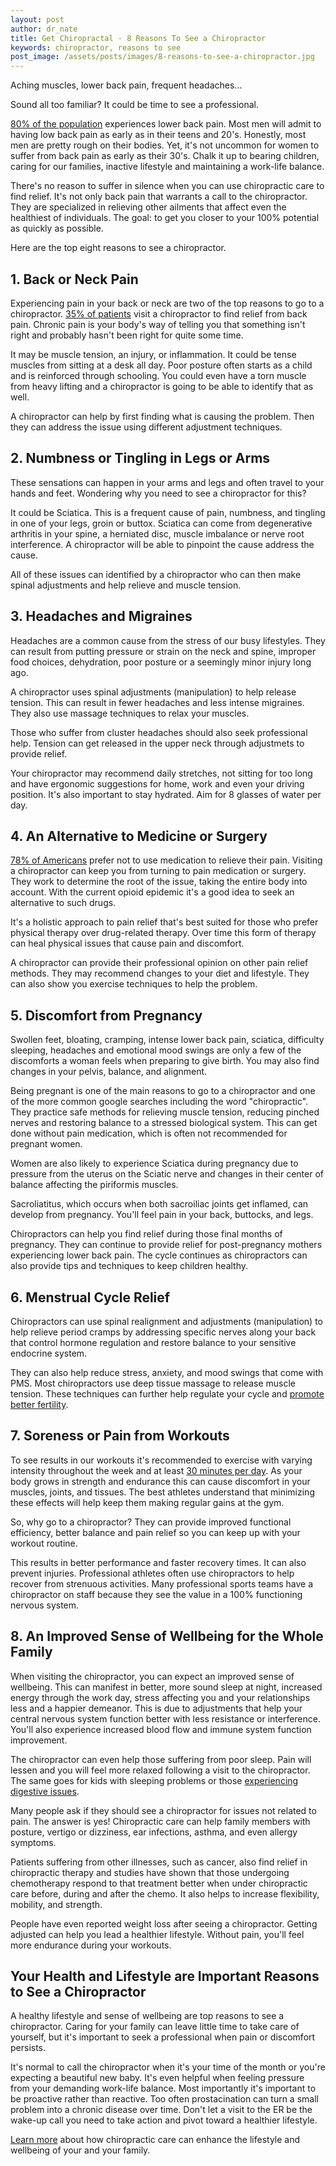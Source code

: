 ```yaml
---
layout: post
author: dr_nate
title: Get Chiropractal - 8 Reasons To See a Chiropractor
keywords: chiropractor, reasons to see
post_image: /assets/posts/images/8-reasons-to-see-a-chiropractor.jpg
---
```

Aching muscles, lower back pain, frequent headaches...

Sound all too familiar? It could be time to see a professional.

[80% of the population](http://www.med.unc.edu/www/newsarchive/2009/february/chronic-low-back-pain-on-the-rise-unc-study-finds-alarming-increase-in-prevalence) experiences lower back pain. Most men will admit to having low back pain as early as in their teens and 20's. Honestly, most men are pretty rough on their bodies. Yet, it's not uncommon for women to suffer from back pain as early as their 30's. Chalk it up to bearing children, caring for our families, inactive lifestyle and maintaining a work-life balance.

There's no reason to suffer in silence when you can use chiropractic care to find relief. It's not only back pain that warrants a call to the chiropractor. They are specialized in relieving other ailments that affect even the healthiest of individuals. The goal: to get you closer to your 100% potential as quickly as possible.

Here are the top eight reasons to see a chiropractor.

## 1. Back or Neck Pain
Experiencing pain in your back or neck are two of the top reasons to go to a chiropractor. [35% of patients](https://www.webmd.com/pain-management/guide/chiropractic-pain-relief#1) visit a chiropractor to find relief from back pain. Chronic pain is your body's way of telling you that something isn't right and probably hasn't been right for quite some time.

It may be muscle tension, an injury, or inflammation. It could be tense muscles from sitting at a desk all day. Poor posture often starts as a child and is reinforced through schooling. You could even have a torn muscle from heavy lifting and a chiropractor is going to be able to identify that as well.

A chiropractor can help by first finding what is causing the problem. Then they can address the issue using different adjustment techniques.

## 2. Numbness or Tingling in Legs or Arms
These sensations can happen in your arms and legs and often travel to your hands and feet. Wondering why you need to see a chiropractor for this?

It could be Sciatica. This is a frequent cause of pain, numbness, and tingling in one of your legs, groin or buttox. Sciatica can come from degenerative arthritis in your spine, a herniated disc, muscle imbalance or nerve root interference. A chiropractor will be able to pinpoint the cause address the cause.

All of these issues can identified by a chiropractor who can then make spinal adjustments and help relieve and muscle tension.

## 3. Headaches and Migraines
Headaches are a common cause from the stress of our busy lifestyles. They can result from putting pressure or strain on the neck and spine, improper food choices, dehydration, poor posture or a seemingly minor injury long ago.

A chiropractor uses spinal adjustments (manipulation) to help release tension. This can result in fewer headaches and less intense migraines. They also use massage techniques to relax your muscles.

Those who suffer from cluster headaches should also seek professional help. Tension can get released in the upper neck through adjustmets to provide relief.

Your chiropractor may recommend daily stretches, not sitting for too long and have ergonomic suggestions for home, work and even your driving position. It's also important to stay hydrated. Aim for 8 glasses of water per day.

## 4. An Alternative to Medicine or Surgery
[78% of Americans](https://www.healthline.com/health-news/science-says-chiropractor-can-help-solve-back-pain#3) prefer not to use medication to relieve their pain. Visiting a chiropractor can keep you from turning to pain medication or surgery. They work to determine the root of the issue, taking the entire body into account. With the current opioid epidemic it's a good idea to seek an alternative to such drugs.

It's a holistic approach to pain relief that's best suited for those who prefer physical therapy over drug-related therapy. Over time this form of therapy can heal physical issues that cause pain and discomfort.

A chiropractor can provide their professional opinion on other pain relief methods. They may recommend changes to your diet and lifestyle. They can also show you exercise techniques to help the problem.

## 5. Discomfort from Pregnancy
Swollen feet, bloating, cramping, intense lower back pain, sciatica, difficulty sleeping, headaches and emotional mood swings are only a few of the discomforts a woman feels when preparing to give birth. You may also find changes in your pelvis, balance, and alignment.

Being pregnant is one of the main reasons to go to a chiropractor and one of the more common google searches including the word "chiropractic". They practice safe methods for relieving muscle tension, reducing pinched nerves and restoring balance to a stressed biological system. This can get done without pain medication, which is often not recommended for pregnant women.

Women are also likely to experience Sciatica during pregnancy due to pressure from the uterus on the Sciatic nerve and changes in their center of balance affecting the piriformis muscles.

Sacroliatitus, which occurs when both sacroiliac joints get inflamed, can develop from pregnancy. You'll feel pain in your back, buttocks, and legs.

Chiropractors can help you find relief during those final months of pregnancy. They can continue to provide relief for post-pregnancy mothers experiencing lower back pain. The cycle continues as chiropractors can also provide tips and techniques to keep children healthy.

## 6. Menstrual Cycle Relief
Chiropractors can use spinal realignment and adjustments (manipulation) to help relieve period cramps by addressing specific nerves along your back that control hormone regulation and restore balance to your sensitive endocrine system.

They can also help reduce stress, anxiety, and mood swings that come with PMS. Most chiropractors use deep tissue massage to release muscle tension. These techniques can further help regulate your cycle and [promote better fertility](https://www.liferefined.com/2018/01/12/chiropractic-and-fertility-whats-the-connection/).

## 7. Soreness or Pain from Workouts
To see results in our workouts it's recommended to exercise with varying intensity throughout the week and at least [30 minutes per day](https://health.usnews.com/wellness/fitness/articles/2017-01-13/how-often-do-you-need-to-work-out-to-see-the-results-you-want). As your body grows in strength and endurance this can cause discomfort in your muscles, joints, and tissues. The best athletes understand that minimizing these effects will help keep them making regular gains at the gym.

So, why go to a chiropractor? They can provide improved functional efficiency, better balance and pain relief so you can keep up with your workout routine.

This results in better performance and faster recovery times. It can also prevent injuries. Professional athletes often use chiropractors to help recover from strenuous activities. Many professional sports teams have a chiropractor on staff because they see the value in a 100% functioning nervous system.

## 8. An Improved Sense of Wellbeing for the Whole Family
When visiting the chiropractor, you can expect an improved sense of wellbeing. This can manifest in better, more sound sleep at night, increased energy through the work day, stress affecting you and your relationships less and a happier demeanor. This is due to adjustments that help your central nervous system function better with less resistance or interference. You'll also experience increased blood flow and immune system function improvement.

The chiropractor can even help those suffering from poor sleep. Pain will lessen and you will feel more relaxed following a visit to the chiropractor. The same goes for kids with sleeping problems or those [experiencing digestive issues](https://www.liferefined.com/2018/04/19/poop-everywhere-and-im-exhausted/).

Many people ask if they should see a chiropractor for issues not related to pain. The answer is yes! Chiropractic care can help family members with posture, vertigo or dizziness, ear infections, asthma, and even allergy symptoms.

Patients suffering from other illnesses, such as cancer, also find relief in chiropractic therapy and studies have shown that those undergoing chemotherapy respond to that treatment better when under chiropractic care before, during and after the chemo. It also helps to increase flexibility, mobility, and strength.

People have even reported weight loss after seeing a chiropractor. Getting adjusted can help you lead a healthier lifestyle. Without pain, you'll feel more endurance during your workouts.

## Your Health and Lifestyle are Important Reasons to See a Chiropractor
A healthy lifestyle and sense of wellbeing are top reasons to see a chiropractor. Caring for your family can leave little time to take care of yourself, but it's important to seek a professional when pain or discomfort persists.

It's normal to call the chiropractor when it's your time of the month or you're expecting a beautiful new baby. It's even helpful when feeling pressure from your demanding work-life balance. Most importantly it's important to be proactive rather than reactive. Too often prostacination can turn a small problem into a chronic disease over time. Don't let a visit to the ER be the wake-up call you need to take action and pivot toward a healthier lifestyle.

[Learn more](https://www.liferefined.com/contact/) about how chiropractic care can enhance the lifestyle and wellbeing of your and your family.
